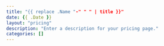 ```yaml
---
title: "{{ replace .Name "-" " " | title }}"
date: {{ .Date }}
layout: "pricing"
description: "Enter a description for your pricing page."
categories: []
---
```

